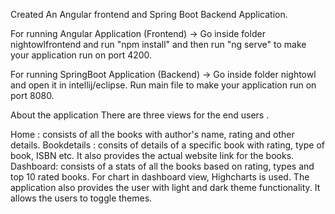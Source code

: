 Created An Angular frontend and Spring Boot Backend Application.

For running Angular Application (Frontend)
-> Go inside folder nightowlfrontend and run "npm install" and
   then run "ng serve" to make your application run on port 4200.

For running SpringBoot Application (Backend)
-> Go inside folder nightowl and open it in intellij/eclipse. Run main file
   to make your application run on port 8080.
   
About the application
There are three views for the end users .

Home : consists of all the books with author's name, rating and other details.
Bookdetails : consits of details of a specific book with rating, type of book, ISBN etc. It also provides the actual website link for the books.
Dashboard: consists of a stats of all the books based on rating, types and top 10 rated books. For chart in dashboard view, Highcharts is used. The application also provides the user with light and dark theme functionality. It allows the users to toggle themes.
